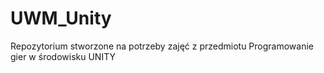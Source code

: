 # UWM_Unity
Repozytorium stworzone na potrzeby zajęć z przedmiotu Programowanie gier w środowisku UNITY
